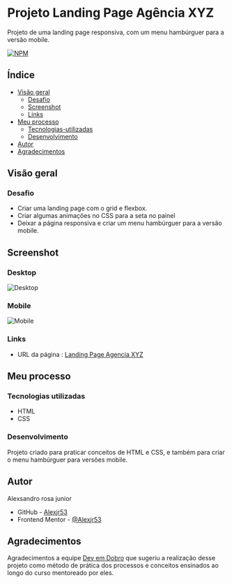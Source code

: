 # Projeto Landing Page Agência XYZ

Projeto de uma landing page responsiva, com um menu hambúrguer para a versão mobile.

[![NPM](https://img.shields.io/bower/l/MI)](https://github.com/Alexjr53/Landing-Page-Agencia-XYZ/blob/main/LICENSE)

## Índice

- [Visão geral](#visão-geral)
  - [Desafio](#desafio)
  - [Screenshot](#screenshot)
  - [Links](#links)
- [Meu processo](#meu-processo)
  - [Tecnologias-utilizadas](#tecnologias-utilizadas)
  - [Desenvolvimento](#desenvolvimento)
- [Autor](#autor)
- [Agradecimentos](#agradecimentos)

## Visão geral

### Desafio

- Criar uma landing page com o grid e flexbox. 
- Criar algumas animações no CSS para a seta no painel
- Deixar a página responsiva e criar um menu hambúrguer para a versão mobile. 

## Screenshot

### Desktop
![Desktop](src/design/screenshot-desktop.gif)

### Mobile
![Mobile](src/design/screenshot-mobile.gif)

### Links
- URL da página : [Landing Page Agencia XYZ](https://alexjr53.github.io/Landing-Page-Ag-ncia-XYZ/)

## Meu processo

### Tecnologias utilizadas

- HTML
- CSS

### Desenvolvimento
Projeto criado para praticar conceitos de HTML e CSS, e também para criar o menu hambúrguer para versões mobile.


## Autor
Alexsandro rosa junior

- GitHub - [Alexjr53](https://github.com/Alexjr53)
- Frontend Mentor - [@Alexjr53](https://www.frontendmentor.io/profile/Alexjr53)

## Agradecimentos
Agradecimentos a equipe [Dev em Dobro](https://www.instagram.com/devemdobro/) que sugeriu a realização desse projeto como método de prática dos processos e conceitos ensinados ao longo do curso mentoreado por eles.